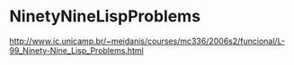 NinetyNineLispProblems
======================

http://www.ic.unicamp.br/~meidanis/courses/mc336/2006s2/funcional/L-99_Ninety-Nine_Lisp_Problems.html
